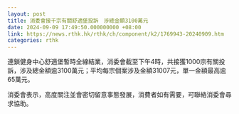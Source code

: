 ```yaml
---
layout: post
title: 消委會接千宗有關舒適堡投訴　涉總金額3100萬元
date: 2024-09-09 17:49:50.000000000 +08:00
link: https://news.rthk.hk/rthk/ch/component/k2/1769943-20240909.htm
categories: rthk
---
```


連鎖健身中心舒適堡暫時全線結業，消委會截至下午4時，共接獲1000宗有關投訴，涉及總金額逾3100萬元；平均每宗個案涉及金額31007元，單一金額最高逾65萬元。

消委會表示，高度關注並會密切留意事態發展，消費者如有需要，可聯絡消委會尋求協助。
